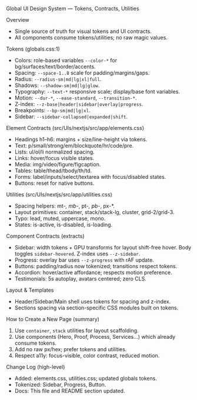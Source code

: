 Global UI Design System — Tokens, Contracts, Utilities

Overview
- Single source of truth for visual tokens and UI contracts.
- All components consume tokens/utilities; no raw magic values.

Tokens (globals.css:1)
- Colors: role-based variables `--color-*` for bg/surfaces/text/border/accents.
- Spacing: `--space-1..8` scale for padding/margins/gaps.
- Radius: `--radius-sm|md|lg|xl|full`.
- Shadows: `--shadow-sm|md|lg|glow`.
- Typography: `--text-*` responsive scale; display/base font variables.
- Motion: `--dur-*`, `--ease-standard`, `--transition-*`.
- Z-index: `--z-base|header|sidebar|overlay|progress`.
- Breakpoints: `--bp-sm|md|lg|xl`.
- Sidebar: `--sidebar-collapsed|expanded|shift`.

Element Contracts (src/UIs/nextjs/src/app/elements.css)
- Headings h1–h6: margins + size/line-height via tokens.
- Text: p/small/strong/em/blockquote/hr/code/pre.
- Lists: ul/ol/li normalized spacing.
- Links: hover/focus visible states.
- Media: img/video/figure/figcaption.
- Tables: table/thead/tbody/th/td.
- Forms: label/inputs/select/textarea with focus/disabled states.
- Buttons: reset for native buttons.

Utilities (src/UIs/nextjs/src/app/utilities.css)
- Spacing helpers: mt-*, mb-*, pt-*, pb-*, px-*.
- Layout primitives: container, stack/stack-lg, cluster, grid-2/grid-3.
- Typo: lead, muted, uppercase, mono.
- States: is-active, is-disabled, is-loading.

Component Contracts (extracts)
- Sidebar: width tokens + GPU transforms for layout shift-free hover. Body toggles `sidebar-hovered`. Z-index uses `--z-sidebar`.
- Progress: overlay bar uses `--z-progress` with rAF update.
- Buttons: padding/radius now tokenized; transitions respect tokens.
- Accordion: hover/active affordance; respects motion preference.
- Testimonials: 5s autoplay, avatars centered; zero CLS.

Layout & Templates
- Header/Sidebar/Main shell uses tokens for spacing and z-index.
- Sections spacing via section-specific CSS modules built on tokens.

How to Create a New Page (summary)
1) Use `container`, `stack` utilities for layout scaffolding.
2) Use components (Hero, Proof, Process, Services…) which already consume tokens.
3) Add no raw px/hex; prefer tokens and utilities.
4) Respect a11y: focus-visible, color contrast, reduced motion.

Change Log (high-level)
- Added: elements.css, utilities.css; updated globals tokens.
- Tokenized: Sidebar, Progress, Button.
- Docs: This file and README section updated.

